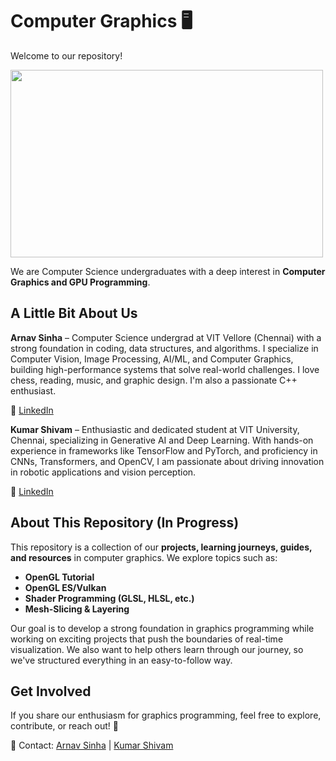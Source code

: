 # Computer Graphics 🖥️

Welcome to our repository!  

<img src="https://github.com/user-attachments/assets/bb2dee46-6ef6-4fb3-b064-c73bd9f9408c" width="500" height="300">

We are Computer Science undergraduates with a deep interest in **Computer Graphics and GPU Programming**. 

## A Little Bit About Us

**Arnav Sinha** – Computer Science undergrad at VIT Vellore (Chennai) with a strong foundation in coding, data structures, and algorithms. I specialize in Computer Vision, Image Processing, AI/ML, and Computer Graphics, building high-performance systems that solve real-world challenges. I love chess, reading, music, and graphic design. I'm also a passionate C++ enthusiast.

📌 [LinkedIn](https://www.linkedin.com/in/arnavsinha4334/)

**Kumar Shivam** – Enthusiastic and dedicated student at VIT University, Chennai, specializing in Generative AI and Deep Learning. With hands-on experience in frameworks like TensorFlow and PyTorch, and proficiency in CNNs, Transformers, and OpenCV, I am passionate about driving innovation in robotic applications and vision perception.  

📌 [LinkedIn](https://www.linkedin.com/in/kumar-shivam-b8b196258/)

## About This Repository (In Progress)
This repository is a collection of our **projects, learning journeys, guides, and resources** in computer graphics. We explore topics such as:

- **OpenGL Tutorial**  
- **OpenGL ES/Vulkan**  
- **Shader Programming (GLSL, HLSL, etc.)**  
- **Mesh-Slicing & Layering**  

Our goal is to develop a strong foundation in graphics programming while working on exciting projects that push the boundaries of real-time visualization. We also want to help others learn through our journey, so we've structured everything in an easy-to-follow way.

## Get Involved
If you share our enthusiasm for graphics programming, feel free to explore, contribute, or reach out! 🚀  

📧 Contact: [Arnav Sinha](mailto:arnavsinha4334@gmail.com) | [Kumar Shivam](mailto:shivam.pragati3299@gmail.com)
